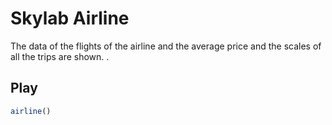 # Skylab Airline

The data of the flights of the airline and the average price and the scales of all the trips are shown.
.
## Play
```js
airline()
```